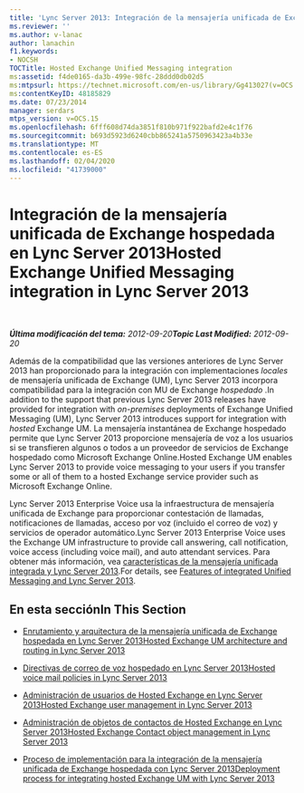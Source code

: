 ```yaml
---
title: 'Lync Server 2013: Integración de la mensajería unificada de Exchange hospedada'
ms.reviewer: ''
ms.author: v-lanac
author: lanachin
f1.keywords:
- NOCSH
TOCTitle: Hosted Exchange Unified Messaging integration
ms:assetid: f4de0165-da3b-499e-98fc-28ddd0db02d5
ms:mtpsurl: https://technet.microsoft.com/en-us/library/Gg413027(v=OCS.15)
ms:contentKeyID: 48185829
ms.date: 07/23/2014
manager: serdars
mtps_version: v=OCS.15
ms.openlocfilehash: 6fff608d74da3851f810b971f922bafd2e4c1f76
ms.sourcegitcommit: b693d5923d6240cbb865241a5750963423a4b33e
ms.translationtype: MT
ms.contentlocale: es-ES
ms.lasthandoff: 02/04/2020
ms.locfileid: "41739000"
---
```

<div data-xmlns="http://www.w3.org/1999/xhtml">

<div class="topic" data-xmlns="http://www.w3.org/1999/xhtml" data-msxsl="urn:schemas-microsoft-com:xslt" data-cs="http://msdn.microsoft.com/en-us/">

<div data-asp="http://msdn2.microsoft.com/asp">

# <a name="hosted-exchange-unified-messaging-integration-in-lync-server-2013"></a><span data-ttu-id="6b771-102">Integración de la mensajería unificada de Exchange hospedada en Lync Server 2013</span><span class="sxs-lookup"><span data-stu-id="6b771-102">Hosted Exchange Unified Messaging integration in Lync Server 2013</span></span>

</div>

<div id="mainSection">

<div id="mainBody">

<span> </span>

<span data-ttu-id="6b771-103">_**Última modificación del tema:** 2012-09-20_</span><span class="sxs-lookup"><span data-stu-id="6b771-103">_**Topic Last Modified:** 2012-09-20_</span></span>

<span data-ttu-id="6b771-104">Además de la compatibilidad que las versiones anteriores de Lync Server 2013 han proporcionado para la integración con implementaciones *locales* de mensajería unificada de Exchange (UM), Lync Server 2013 incorpora compatibilidad para la integración con MU de Exchange *hospedado* .</span><span class="sxs-lookup"><span data-stu-id="6b771-104">In addition to the support that previous Lync Server 2013 releases have provided for integration with *on-premises* deployments of Exchange Unified Messaging (UM), Lync Server 2013 introduces support for integration with *hosted* Exchange UM.</span></span> <span data-ttu-id="6b771-105">La mensajería instantánea de Exchange hospedado permite que Lync Server 2013 proporcione mensajería de voz a los usuarios si se transfieren algunos o todos a un proveedor de servicios de Exchange hospedado como Microsoft Exchange Online.</span><span class="sxs-lookup"><span data-stu-id="6b771-105">Hosted Exchange UM enables Lync Server 2013 to provide voice messaging to your users if you transfer some or all of them to a hosted Exchange service provider such as Microsoft Exchange Online.</span></span>

<span data-ttu-id="6b771-106">Lync Server 2013 Enterprise Voice usa la infraestructura de mensajería unificada de Exchange para proporcionar contestación de llamadas, notificaciones de llamadas, acceso por voz (incluido el correo de voz) y servicios de operador automático.</span><span class="sxs-lookup"><span data-stu-id="6b771-106">Lync Server 2013 Enterprise Voice uses the Exchange UM infrastructure to provide call answering, call notification, voice access (including voice mail), and auto attendant services.</span></span> <span data-ttu-id="6b771-107">Para obtener más información, vea [características de la mensajería unificada integrada y Lync Server 2013](lync-server-2013-features-of-integrated-unified-messaging.md).</span><span class="sxs-lookup"><span data-stu-id="6b771-107">For details, see [Features of integrated Unified Messaging and Lync Server 2013](lync-server-2013-features-of-integrated-unified-messaging.md).</span></span>

<div>

## <a name="in-this-section"></a><span data-ttu-id="6b771-108">En esta sección</span><span class="sxs-lookup"><span data-stu-id="6b771-108">In This Section</span></span>

  - [<span data-ttu-id="6b771-109">Enrutamiento y arquitectura de la mensajería unificada de Exchange hospedada en Lync Server 2013</span><span class="sxs-lookup"><span data-stu-id="6b771-109">Hosted Exchange UM architecture and routing in Lync Server 2013</span></span>](lync-server-2013-hosted-exchange-um-architecture-and-routing.md)

  - [<span data-ttu-id="6b771-110">Directivas de correo de voz hospedado en Lync Server 2013</span><span class="sxs-lookup"><span data-stu-id="6b771-110">Hosted voice mail policies in Lync Server 2013</span></span>](lync-server-2013-hosted-voice-mail-policies.md)

  - [<span data-ttu-id="6b771-111">Administración de usuarios de Hosted Exchange en Lync Server 2013</span><span class="sxs-lookup"><span data-stu-id="6b771-111">Hosted Exchange user management in Lync Server 2013</span></span>](lync-server-2013-hosted-exchange-user-management.md)

  - [<span data-ttu-id="6b771-112">Administración de objetos de contactos de Hosted Exchange en Lync Server 2013</span><span class="sxs-lookup"><span data-stu-id="6b771-112">Hosted Exchange Contact object management in Lync Server 2013</span></span>](lync-server-2013-hosted-exchange-contact-object-management.md)

  - [<span data-ttu-id="6b771-113">Proceso de implementación para la integración de la mensajería unificada de Exchange hospedada con Lync Server 2013</span><span class="sxs-lookup"><span data-stu-id="6b771-113">Deployment process for integrating hosted Exchange UM with Lync Server 2013</span></span>](lync-server-2013-deployment-process-for-integrating-hosted-exchange-um.md)

</div>

</div>

<span> </span>

</div>

</div>

</div>

